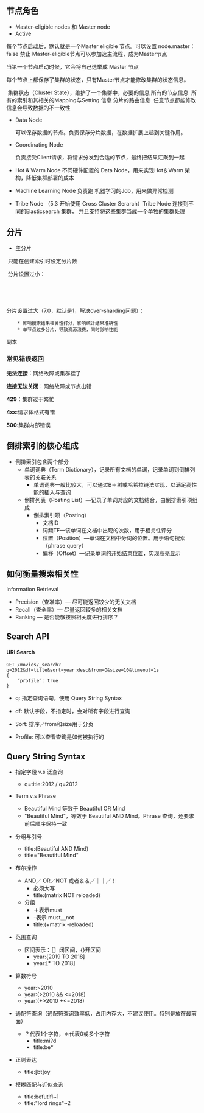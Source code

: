 ## 节点角色

* Master-eligible nodes 和 Master node
* Active 

每个节点启动后，默认就是一个Master eligible 节点。可以设置 node.master：false 禁止
Master-eligible节点可以参加选主流程，成为Master节点 

当第一个节点启动时候，它会将自己选举成 Master 节点

每个节点上都保存了集群的状态，只有Master节点才能修改集群的状态信息。

​	集群状态（Cluster State），维护了一个集群中，必要的信息
​		所有的节点信息
​		所有的索引和其相关的Mapping与Setting 信息 
​		分片的路由信息
​	任意节点都能修改信息会导致数据的不一致性

* Data Node

  可以保存数据的节点。负责保存分片数据，在数据扩展上起到关键作用。

* Coordinating Node

  负责接受Client请求，将请求分发到合适的节点，最终把结果汇聚到一起

* Hot & Warm Node
  不同硬件配置的 Data Node，用来实现Hot＆Warm 架构，降低集群部署的成本

* Machine Learning Node
  负责跑 机器学习的Job，用来做异常检测

* Tribe Node
  （5.3 开始使用 Cross Cluster Serarch）Tribe Node 连接到不同的Elasticsearch 集群， 并且支持将这些集群当成一个单独的集群处理



## 分片

* 主分片

​	只能在创建索引时设定分片数

​	分片设置过小：

​		

​	

分片设置过大（7.0，默认是1，解决over-sharding问题）：

		* 影响搜索结果相关性打分，影响统计结果准确性
		* 单节点过多分片，导致资源浪费，同时影响性能

副本





### 常见错误返回

**无法连接**：网络故障或集群挂了

**连接无法关闭**：网络故障或节点出错

**429**：集群过于繁忙

**4xx**:请求体格式有错

**500**:集群内部错误







## 倒排索引的核心组成

* 倒排索引包含两个部分
  * 单词词典（Term Dictionary），记录所有文档的单词，记录单词到倒排列表的关联关系
    * 单词词典一般比较大，可以通过B＋树或哈希拉链法实现，以满足高性能的插入与查询
  * 倒排列表（Posting List）—记录了单词对应的文档结合，由倒排索引项组成
    * 倒排索引项（Posting）
      * 文档ID
      * 词频TF—该单词在文档中出现的次数，用于相关性评分
      * 位置（Position）—单词在文档中分词的位置。用于语句搜索（phrase query）
      * 偏移（Offset）—记录单词的开始结束位置，实现高亮显示



## 如何衡量搜索相关性

Information Retrieval

* Precision（查准率）— 尽可能返回较少的无关文档
* Recall（查全率）— 尽量返回较多的相关文档
* Ranking — 是否能够按照相关度进行排序？









## Search API

#### URI Search

```http
GET /movies/_search?q=2012&df=title&sort=year:desc&from=O&size=10&timeout=1s
{
	“profile”: true
}
```

* q: 指定查询语句，使用 Query String Syntax

* df: 默认字段，不指定时，会对所有字段进行查询
* Sort: 排序／from和size用于分页

* Profile: 可以查看查询是如何被执行的



## Query String Syntax

* 指定字段 v.s 泛查询
  * q=title:2012 / q=2012

* Term v.s Phrase
  * Beautiful Mind 等效于 Beautiful OR Mind
  * "Beautiful Mind"，等效于 Beautiful AND Mind。Phrase 查询，还要求前后顺序保持一致
* 分组与引号
  * title:(Beautiful AND Mind) 
  * title="Beautiful Mind"
* 布尔操作
  * AND／ OR／NOT 或者＆＆／｜｜／！ 
    * 必须大写
    * title:(matrix NOT reloaded)
  * 分组
    * ＋表示must
    * -表示 must＿not
    * title:(+matrix -reloaded) 
* 范围查询
  * 区间表示：［］闭区间，{}开区间
    * year:{2019 TO 2018]
    * year:[* TO 2018]
* 算数符号
  * year:>2010
  * year:(>2010 && <=2018)
  * year:(+>2010 +<=2018) 

* 通配符查询（通配符查询效率低，占用内存大，不建议使用。特别是放在最前面）
  * ？代表1个字符，＊代表0或多个字符
    * title:mi?d 
    * title:be*
* 正则表达
  * title:[bt]oy

* 模糊匹配与近似查询
  * title:befutifl~1
  * title:"lord rings"~2 